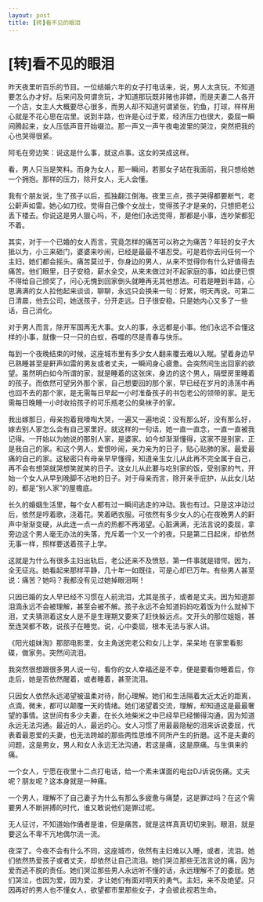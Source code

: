 ```yaml
---
layout: post
title: [转]看不见的眼泪
---
```


# [转]看不见的眼泪

昨天夜里听百乐的节目。一位结婚六年的女子打电话来，说，男人太贪玩，不知道要怎么办才好。后来问及何谓贪玩，才知道那玩既非赌也非嫖，而是夫妻二人各开一个店，女主人大概要尽心很多，而男人却不知道何谓紧张，钓鱼，打球，样样用心就是不花心思在店里。说到半路，也许是心过于累，经济压力也很大，委屈一瞬间腾起来，女人压低声音开始啜泣。那一声又一声午夜电波里的哭泣，突然把我的心也哭得很紧。
 
阿毛在旁边笑：说这是什么事，就这点事。这女的哭成这样。
 
看，男人只当是笑料。而身为女人，那一瞬间，若那女子站在我面前，我只想给她一个拥抱。那样的压力，除开女人，无人会懂。
 
我有个朋友说，生了孩子以后，孤独翻江倒海。夜里三点，孩子哭得都要断气，老公鼾声如雷。她心如刀绞。觉得自己像个女战士，觉得孩子才是亲的，只想把老公丢下楼去。你说这是男人狠心吗，不，是他们永远觉得，那都是小事，连吵架都犯不着。
 
其实，对于一个已婚的女人而言，究竟怎样的痛苦可以称之为痛苦？年轻的女子大抵以为，小三来砸门，婆婆来吵闹，已经是最最不堪忍受。可是若你去问任何一个主妇，她们都会摇头。痛苦莫过于，你身边的男人，从来不觉得你有什么好值得去痛苦。他们眼里，日子安稳，薪水全交，从来未做过对不起家庭的事，如此便已恨不得给自己颁奖了，问心无愧到回家倒头就睡再无其他想法。可若是睡到半路，心思满满的女人拉他起来谈谈，聊聊，永远只会换来一句：好累，明天再说。可第二日清晨，他去公司，她送孩子，分开走远。日子很安稳。只是她内心又多了一些话，自己消化。
 
对于男人而言，除开军国再无大事。女人的事，永远都是小事。他们永远不会懂这样的小事，就像一只一只的白蚁，吞噬的尽是青春与快乐。
 
每到一个夜晚结束的时候，这座城市里有多少女人翻来覆去难以入眠。望着身边早已熟睡甚至是鼾声如雷的男友或者丈夫，一瞬间身心疲惫。会突然间生出回家的欲望。虽然明白如今所谓的家，就是睡着的这张床，身边的这个男人，隔壁房里睡着的孩子。而依然可望另外那个家，自己想要回的那个家，早已经在岁月的涤荡中再也回不去的那个家，是无需每日早起一小时准备孩子的书包老公的领带的家。是无需每日晚睡一小时收拾孩子的可乐瓶老公的臭袜子的家。
 
我出嫁那日，母亲抱着我嚎啕大哭，一遍又一遍地说：没有那么好，没有那么好，嫁去别人家怎么会有自己家里好。就这样的一句话，她一直一直念，一直一直被我记得。一开始以为她说的那别人家，是婆家。如今却渐渐懂得，这家不是别家，正是我自己的家。和这个男人，爱恨吵闹，亲力亲为的日子，贴心贴肺的家。最爱最痛的自己的家。这秘密只有母亲早早懂得，知道亲生女儿从此再不完全属于自己，再不会有想哭就哭想笑就笑的日子。这女儿从此要与吃别家的饭，受别家的气，开始一个女人从早到晚脚不沾地的日子。对于母亲而言，除开亲手庇护，从此女儿站的，都是“别人家”的屋檐底。
 
长久的婚姻生活里，每个女人都有过一瞬间逃走的冲动。我也有过。只是这冲动过后，依然是哼着歌，浇着花。笑着晒衣服。可依然有多少女人的心在夜晚男人的鼾声中渐渐变硬，从此连一点一点的热都不再渴望。心脏满满，无法言说的委屈，拿旁边这个男人毫无办法的失落，充斥着一个又一个的夜。只是第二日起床，却依然无事一样，照样要送着孩子上学。
 
这就是为什么有很多主妇出轨后，老公还来不及愤怒，第一件事就是错愕。因为，全无征兆。她看起来那样平静，几十年一如既往，可是心却已万年。有些男人甚至说：痛苦？她吗？我都没有见过她掉眼泪啊！
 
只因已婚的女人早已经不习惯在人前流泪，尤其是孩子，或者是丈夫。因为知道那泪滴永远不会被理解，甚至会被不解。孩子永远不会知道妈妈吃着饭为什么就掉下泪，丈夫猜测着这女人是不是生理期又要来了赶快躲远点。文开头的那位姐姐，甚至连哭都不敢，说孩子在睡觉。说，心中委屈，根本无法与家人讲。
 
《阳光姐妹淘》那部电影里，女主角送完老公和女儿上学，呆呆地    在家里看影碟，做家务。突然间流泪。
 
我突然很想跟很多男人说一句，看你的女人幸福还是不幸，便是要看你睡着后，你走后，她是否依然醒着，或者睡着，甚至流泪。
 
只因女人依然永远渴望被温柔对待，耐心理解。她们和生活隔着太近太近的距离，点滴，微末，都可以颠覆一天的情绪。她们渴望着交流，理解，却知道这是最最奢望的事情。这世间有多少夫妻，在长久地柴米之中已经早已经懒得沟通，因为知道永远无法沟通。最近的人，最远的心。女人习惯了用最最隐秘的泪来诉说委屈，代表着最恩爱的夫妻，也无法跨越的那些两性思维不同所产生的折磨。这不是夫妻的问题，这是男女，男人和女人永远无法沟通，若这是痛，这是原痛。与生俱来的痛。
 
一个女人，宁愿在夜里十二点打电话，给一个素未谋面的电台DJ诉说伤痛。丈夫呢？朋友呢？这本身就是一种痛。
 
一个男人，理解不了自己妻子为什么有那么多疲惫与痛楚，这是罪过吗？在这个需要男人不断拼搏的时代，谁又敢说他们是罪过呢。
 
无人征讨，不知道始作俑者是谁，但是痛苦，就是这样真真切切来到。眼泪，就是要这么不卑不亢地偶尔流一流。
 
夜深了。今夜不会有什么不同，这座城市，依然有主妇难以入睡，或者，流泪。她们依然热爱孩子或者丈夫，却依然让自己流泪。她们哭泣那些无法言说的痛，因为爱而逃不脱的责任。她们哭泣那些男人永远听不懂的话，永远理解不了的委屈。她们哭泣，也因为爱，因为爱，才让她们有面对明天的勇气。主妇，来不及绝望。只因再好的男人也不懂女人，欲望都市里那些女子，才会彼此视若生命。